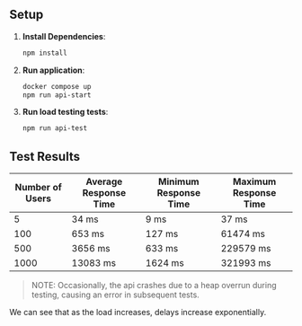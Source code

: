 ## Setup

1. **Install Dependencies**:
   ```bash
   npm install
   ```

2. **Run application**:
   ```bash
   docker compose up
   npm run api-start
   ```

3. **Run load testing tests**:
   ```bash
   npm run api-test
   ```

## Test Results

| **Number of Users** | **Average Response Time** | **Minimum Response Time** | **Maximum Response Time** |
|---------------------|---------------------------|---------------------------|---------------------------|
| 5                   | 34 ms                     | 9 ms                      | 37 ms                     |
| 100                 | 653 ms                    | 127 ms                    | 61474 ms                  |
| 500                 | 3656 ms                   | 633 ms                    | 229579 ms                 |
| 1000                | 13083 ms                  | 1624 ms                   | 321993 ms                 |

> NOTE: Occasionally, the api crashes due to a heap overrun during testing, causing an error in subsequent tests.

We can see that as the load increases, delays increase exponentially.